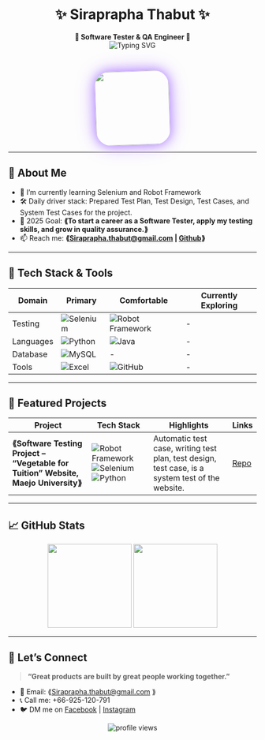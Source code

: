 <!-- 🌈 Cute & Bright Banner -->
<div align="center"> 
  <h1>✨ Siraprapha Thabut ✨</h1> 
  <strong>🧸 Software Tester & QA Engineer 💖</strong><br/> 
  <img src="https://readme-typing-svg.herokuapp.com?font=Kanit&weight=500&size=22&duration=4000&pause=1000&color=B085FF&center=true&vCenter=true&width=500&lines=Welcome!;%F0%9F%92%BB%20Software%20Tester%20%26%20QA%20Engineer;%E2%9C%A8%20Turning%20Ideas%20Into%20Joy;%F0%9F%92%A1%20Stay%20Curious%2C%20Keep%20Improving&background=FFFFFF" 
     alt="Typing SVG" 
     style="margin-bottom: 20px;"
/>

  <img src="https://media.giphy.com/media/LHZyixOnHwDDy/giphy.gif" 
       height="150" 
       style="
        border-radius: 30px; 
        box-shadow: 0 0 20px #b085ff, 0 0 40px #d3b3ff; 
        transform: rotate(-2deg);
        animation: float 3s ease-in-out infinite;
        margin-top: 10px;
       "/>
</div>

---

## 🚀 About Me
- 🌱  I’m currently learning Selenium and Robot Framework 
- 🛠  Daily driver stack: Prepared Test Plan, Test Design, Test Cases, and System Test Cases for the project. 
- 🎯  2025 Goal: **⟪To start a career as a Software Tester, apply my testing skills, and grow in quality assurance.⟫**  
- 📫  Reach me: **⟪Siraprapha.thabut@gmail.com | [Github](https://github.com/Siraprapha05)⟫**
  
---

## 🧰 Tech Stack & Tools
<div align="center">

| Domain | Primary | Comfortable | Currently Exploring |
|--------|---------|-------------|---------------------|
| Testing | ![Selenium](https://img.shields.io/badge/Selenium-43B02A?style=flat-square&logo=selenium&logoColor=white) | ![Robot Framework](https://img.shields.io/badge/Robot_Framework-FF4B4B?style=flat-square&logo=robotframework&logoColor=white) | - |
| Languages | ![Python](https://img.shields.io/badge/Python-3776AB?style=flat-square&logo=python&logoColor=white) | ![Java](https://img.shields.io/badge/Java-007396?style=flat-square&logo=java&logoColor=white) | - |
| Database | ![MySQL](https://img.shields.io/badge/MySQL-4479A1?style=flat-square&logo=mysql&logoColor=white) | - | - |
| Tools | ![Excel](https://img.shields.io/badge/Excel-217346?style=flat-square&logo=microsoft-excel&logoColor=white) | ![GitHub](https://img.shields.io/badge/GitHub-181717?style=flat-square&logo=github&logoColor=white) | - |

</div>

---

## 📌 Featured Projects
| Project | Tech Stack | Highlights | Links |
|---------|------|-----------|-------|
| **⟪Software Testing Project – “Vegetable for Tuition” Website, Maejo University⟫** | ![Robot Framework](https://img.shields.io/badge/Robot_Framework-FF4B4B?style=flat-square&logo=robotframework&logoColor=white) ![Selenium](https://img.shields.io/badge/Selenium-43B02A?style=flat-square&logo=selenium&logoColor=white) ![Python](https://img.shields.io/badge/Python-3776AB?style=flat-square&logo=python&logoColor=white) | Automatic test case, writing test plan, test design, test case, is a system test of the website. | [Repo](https://github.com/Siraprapha05/MiniProjectTest) |

---

## 📈 GitHub Stats
<div align="center">
  <img height="170" src="https://github-readme-stats.vercel.app/api?username=Siraprapha05&show_icons=true&hide_border=true" />
  <img height="170" src="https://github-readme-stats.vercel.app/api/top-langs/?username=Siraprapha05&layout=compact&hide_border=true" />
</div>

---

## 🤝 Let’s Connect
> **“Great products are built by great people working together.”**

- 💌 Email: ⟪Siraprapha.thabut@gmail.com ⟫  
- 📞 Call me: +66-925-120-791
- 🐦 DM me on [Facebook](https://www.facebook.com/siraprapa.thabut/) | [Instagram](https://www.instagram.com/_nuisira/)

<p align="center">
  <img src="https://komarev.com/ghpvc/?username=⟪USERNAME⟫&style=flat-square" alt="profile views"/>
</p>
